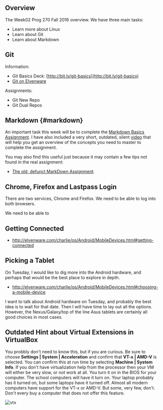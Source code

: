 ## Overview

The Week02 Prog 270 Fall 2016 overview. We have three main tasks:

- Learn more about Linux
- Learn about Git
- Learn about Markdown

## Git

Information:

- Git Basics Deck: [http://bit.ly/git-basics](http://bit.ly/git-basics)
- [Git on Elvenware][git-elf]

Assignments:

- Git New Repo
- Git Dual Repos

[git-elf]:http://www.elvenware.com/charlie/development/cloud/Git.html

## Markdown {#markdown}

An important task this week will be to complete the [Markdown Basics Assignment](http://www.ccalvert.net/books/CloudNotes/Assignments/MarkdownBasics.html). I have also included a very short, outdated, silent [video](http://youtu.be/YZUruYmEFG0) that will help you get an overview of the concepts you need to
master to complete the assignment.

You may also find this useful just because it may contain a few tips not found in the real assignment:

- [The old, defunct MarkDown Assignment](https://bc.instructure.com/courses/834458/assignments/2877658).

## Chrome, Firefox and Lastpass Login

There are two services, Chrome and Firefox. We need to be able to log into both browsers.

We need to be able to

## Getting Connected

- <http://elvenware.com/charlie/os/Android/MobileDevices.html#getting-connected>

## Picking a Tablet

On Tuesday, I would like to dig more into the Android hardware, and
perhaps that would be the best place to explore in depth.

- <http://elvenware.com/charlie/os/Android/MobileDevices.html#choosing-a-mobile-device>

I want to talk about Android hardware on Tuesday, and probably the
best idea is to wait for that date. Then I will have time to lay out
all the options. However, the Nexus/Galaxy/top of the line Asus
tablets are certainly all good choices in most cases.


## Outdated Hint about Virtual Extensions in VirtualBox

You probbly don't need to know this, but if you are curious. Be sure to choose **Settings | System | Acceleration** and confirm that **VT-x | AMD-V** is selected. You can confirm this at run time by selecting **Machine | System Info**. If you don't have virtualization help from the processor then your VM will either be very slow, or not work at all. You turn it on in the BIOS for your computer. The school computers will have it turn on. Your laptop probably has it turned on, but some laptops have it turned off. Almost all modern computers have support for the VT-x or AMD-V. But some, very few, don't. Don't every buy a computer that does not offer this feature.

![vtx](https://s3.amazonaws.com/bucket01.elvenware.com/images/VirtualBoxVtxInfoAndroid.png)
